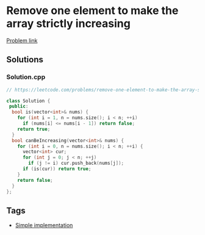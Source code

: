 # Remove one element to make the array strictly increasing

[Problem link](https://leetcode.com/problems/remove-one-element-to-make-the-array-strictly-increasing)

## Solutions


### Solution.cpp
```cpp
// https://leetcode.com/problems/remove-one-element-to-make-the-array-strictly-increasing

class Solution {
 public:
  bool is(vector<int>& nums) {
    for (int i = 1, n = nums.size(); i < n; ++i)
      if (nums[i] <= nums[i - 1]) return false;
    return true;
  }
  bool canBeIncreasing(vector<int>& nums) {
    for (int i = 0, n = nums.size(); i < n; ++i) {
      vector<int> cur;
      for (int j = 0; j < n; ++j)
        if (j != i) cur.push_back(nums[j]);
      if (is(cur)) return true;
    }
    return false;
  }
};
```
## Tags

* [Simple implementation](/Collections/simple-implementation.md#simple-implementation)
